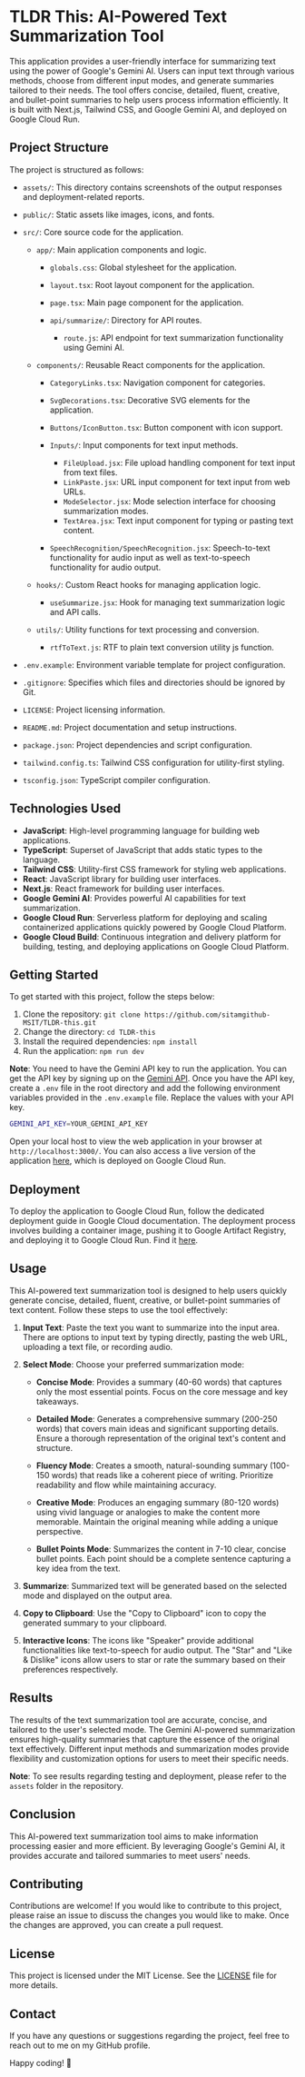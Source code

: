 # TLDR This: AI-Powered Text Summarization Tool

This application provides a user-friendly interface for summarizing text using the power of Google's Gemini AI. Users can input text through various methods, choose from different input modes, and generate summaries tailored to their needs. The tool offers concise, detailed, fluent, creative, and bullet-point summaries to help users process information efficiently. It is built with Next.js, Tailwind CSS, and Google Gemini AI, and deployed on Google Cloud Run.

## Project Structure

The project is structured as follows:

- `assets/`: This directory contains screenshots of the output responses and deployment-related reports.

- `public/`: Static assets like images, icons, and fonts.

- `src/`: Core source code for the application.

  - `app/`: Main application components and logic.

    - `globals.css`: Global stylesheet for the application.
    - `layout.tsx`: Root layout component for the application.
    - `page.tsx`: Main page component for the application.

    - `api/summarize/`: Directory for API routes.
      - `route.js`: API endpoint for text summarization functionality using Gemini AI.

  - `components/`: Reusable React components for the application.

    - `CategoryLinks.tsx`: Navigation component for categories.
    - `SvgDecorations.tsx`: Decorative SVG elements for the application.

    - `Buttons/IconButton.tsx`: Button component with icon support.

    - `Inputs/`: Input components for text input methods.

      - `FileUpload.jsx`: File upload handling component for text input from text files.
      - `LinkPaste.jsx`: URL input component for text input from web URLs.
      - `ModeSelector.jsx`: Mode selection interface for choosing summarization modes.
      - `TextArea.jsx`: Text input component for typing or pasting text content.

    - `SpeechRecognition/SpeechRecognition.jsx`: Speech-to-text functionality for audio input as well as text-to-speech functionality for audio output.

  - `hooks/`: Custom React hooks for managing application logic.

    - `useSummarize.jsx`: Hook for managing text summarization logic and API calls.

  - `utils/`: Utility functions for text processing and conversion.
    - `rtfToText.js`: RTF to plain text conversion utility js function.

- `.env.example`: Environment variable template for project configuration.
- `.gitignore`: Specifies which files and directories should be ignored by Git.
- `LICENSE`: Project licensing information.
- `README.md`: Project documentation and setup instructions.
- `package.json`: Project dependencies and script configuration.
- `tailwind.config.ts`: Tailwind CSS configuration for utility-first styling.
- `tsconfig.json`: TypeScript compiler configuration.

## Technologies Used

- **JavaScript**: High-level programming language for building web applications.
- **TypeScript**: Superset of JavaScript that adds static types to the language.
- **Tailwind CSS**: Utility-first CSS framework for styling web applications.
- **React**: JavaScript library for building user interfaces.
- **Next.js**: React framework for building user interfaces.
- **Google Gemini AI**: Provides powerful AI capabilities for text summarization.
- **Google Cloud Run**: Serverless platform for deploying and scaling containerized applications quickly powered by Google Cloud Platform.
- **Google Cloud Build**: Continuous integration and delivery platform for building, testing, and deploying applications on Google Cloud Platform.

## Getting Started

To get started with this project, follow the steps below:

1. Clone the repository: `git clone https://github.com/sitamgithub-MSIT/TLDR-this.git`
2. Change the directory: `cd TLDR-this`
3. Install the required dependencies: `npm install`
4. Run the application: `npm run dev`

**Note**: You need to have the Gemini API key to run the application. You can get the API key by signing up on the [Gemini API](https://aistudio.google.com/). Once you have the API key, create a `.env` file in the root directory and add the following environment variables provided in the `.env.example` file. Replace the values with your API key.

```bash
GEMINI_API_KEY=YOUR_GEMINI_API_KEY
```

Open your local host to view the web application in your browser at `http://localhost:3000/`. You can also access a live version of the application [here](https://tldr-this-vgxcoovsla-uc.a.run.app/), which is deployed on Google Cloud Run.

## Deployment

To deploy the application to Google Cloud Run, follow the dedicated deployment guide in Google Cloud documentation. The deployment process involves building a container image, pushing it to Google Artifact Registry, and deploying it to Google Cloud Run. Find it [here](https://cloud.google.com/run/docs/quickstarts/frameworks/deploy-nextjs-service).

## Usage

This AI-powered text summarization tool is designed to help users quickly generate concise, detailed, fluent, creative, or bullet-point summaries of text content. Follow these steps to use the tool effectively:

1. **Input Text**: Paste the text you want to summarize into the input area. There are options to input text by typing directly, pasting the web URL, uploading a text file, or recording audio.

2. **Select Mode**: Choose your preferred summarization mode:

   - **Concise Mode**: Provides a summary (40-60 words) that captures only the most essential points. Focus on the core message and key takeaways.

   - **Detailed Mode**: Generates a comprehensive summary (200-250 words) that covers main ideas and significant supporting details. Ensure a thorough representation of the original text's content and structure.

   - **Fluency Mode**: Creates a smooth, natural-sounding summary (100-150 words) that reads like a coherent piece of writing. Prioritize readability and flow while maintaining accuracy.

   - **Creative Mode**: Produces an engaging summary (80-120 words) using vivid language or analogies to make the content more memorable. Maintain the original meaning while adding a unique perspective.

   - **Bullet Points Mode**: Summarizes the content in 7-10 clear, concise bullet points. Each point should be a complete sentence capturing a key idea from the text.

3. **Summarize**: Summarized text will be generated based on the selected mode and displayed on the output area.

4. **Copy to Clipboard**: Use the "Copy to Clipboard" icon to copy the generated summary to your clipboard.

5. **Interactive Icons**: The icons like "Speaker" provide additional functionalities like text-to-speech for audio output. The "Star" and "Like & Dislike" icons allow users to star or rate the summary based on their preferences respectively.

## Results

The results of the text summarization tool are accurate, concise, and tailored to the user's selected mode. The Gemini AI-powered summarization ensures high-quality summaries that capture the essence of the original text effectively. Different input methods and summarization modes provide flexibility and customization options for users to meet their specific needs.

**Note**: To see results regarding testing and deployment, please refer to the `assets` folder in the repository.

## Conclusion

This AI-powered text summarization tool aims to make information processing easier and more efficient. By leveraging Google's Gemini AI, it provides accurate and tailored summaries to meet users' needs.

## Contributing

Contributions are welcome! If you would like to contribute to this project, please raise an issue to discuss the changes you would like to make. Once the changes are approved, you can create a pull request.

## License

This project is licensed under the MIT License. See the [LICENSE](LICENSE) file for more details.

## Contact

If you have any questions or suggestions regarding the project, feel free to reach out to me on my GitHub profile.

Happy coding! 🚀
